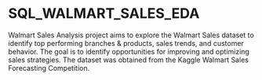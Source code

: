 # SQL_WALMART_SALES_EDA
Walmart Sales Analysis project aims to explore the Walmart Sales dataset to identify top performing branches &amp; products, sales trends, and customer behavior. The goal is to identify opportunities for improving and optimizing sales strategies. The dataset was obtained from the Kaggle Walmart Sales Forecasting Competition.
